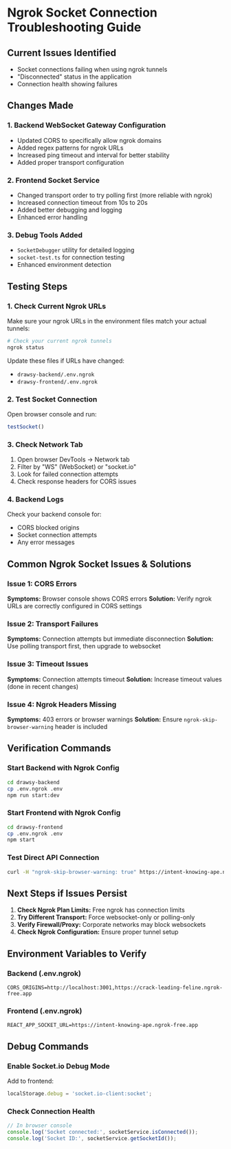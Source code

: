 # Ngrok Socket Connection Troubleshooting Guide

## Current Issues Identified
- Socket connections failing when using ngrok tunnels
- "Disconnected" status in the application
- Connection health showing failures

## Changes Made

### 1. Backend WebSocket Gateway Configuration
- Updated CORS to specifically allow ngrok domains
- Added regex patterns for ngrok URLs
- Increased ping timeout and interval for better stability
- Added proper transport configuration

### 2. Frontend Socket Service
- Changed transport order to try polling first (more reliable with ngrok)
- Increased connection timeout from 10s to 20s
- Added better debugging and logging
- Enhanced error handling

### 3. Debug Tools Added
- `SocketDebugger` utility for detailed logging
- `socket-test.ts` for connection testing
- Enhanced environment detection

## Testing Steps

### 1. Check Current Ngrok URLs
Make sure your ngrok URLs in the environment files match your actual tunnels:

```bash
# Check your current ngrok tunnels
ngrok status
```

Update these files if URLs have changed:
- `drawsy-backend/.env.ngrok`
- `drawsy-frontend/.env.ngrok`

### 2. Test Socket Connection
Open browser console and run:
```javascript
testSocket()
```

### 3. Check Network Tab
1. Open browser DevTools → Network tab
2. Filter by "WS" (WebSocket) or "socket.io"
3. Look for failed connection attempts
4. Check response headers for CORS issues

### 4. Backend Logs
Check your backend console for:
- CORS blocked origins
- Socket connection attempts
- Any error messages

## Common Ngrok Socket Issues & Solutions

### Issue 1: CORS Errors
**Symptoms:** Browser console shows CORS errors
**Solution:** Verify ngrok URLs are correctly configured in CORS settings

### Issue 2: Transport Failures
**Symptoms:** Connection attempts but immediate disconnection
**Solution:** Use polling transport first, then upgrade to websocket

### Issue 3: Timeout Issues
**Symptoms:** Connection attempts timeout
**Solution:** Increase timeout values (done in recent changes)

### Issue 4: Ngrok Headers Missing
**Symptoms:** 403 errors or browser warnings
**Solution:** Ensure `ngrok-skip-browser-warning` header is included

## Verification Commands

### Start Backend with Ngrok Config
```bash
cd drawsy-backend
cp .env.ngrok .env
npm run start:dev
```

### Start Frontend with Ngrok Config
```bash
cd drawsy-frontend
cp .env.ngrok .env
npm start
```

### Test Direct API Connection
```bash
curl -H "ngrok-skip-browser-warning: true" https://intent-knowing-ape.ngrok-free.app/health
```

## Next Steps if Issues Persist

1. **Check Ngrok Plan Limits:** Free ngrok has connection limits
2. **Try Different Transport:** Force websocket-only or polling-only
3. **Verify Firewall/Proxy:** Corporate networks may block websockets
4. **Check Ngrok Configuration:** Ensure proper tunnel setup

## Environment Variables to Verify

### Backend (.env.ngrok)
```
CORS_ORIGINS=http://localhost:3001,https://crack-leading-feline.ngrok-free.app
```

### Frontend (.env.ngrok)
```
REACT_APP_SOCKET_URL=https://intent-knowing-ape.ngrok-free.app
```

## Debug Commands

### Enable Socket.io Debug Mode
Add to frontend:
```javascript
localStorage.debug = 'socket.io-client:socket';
```

### Check Connection Health
```javascript
// In browser console
console.log('Socket connected:', socketService.isConnected());
console.log('Socket ID:', socketService.getSocketId());
```